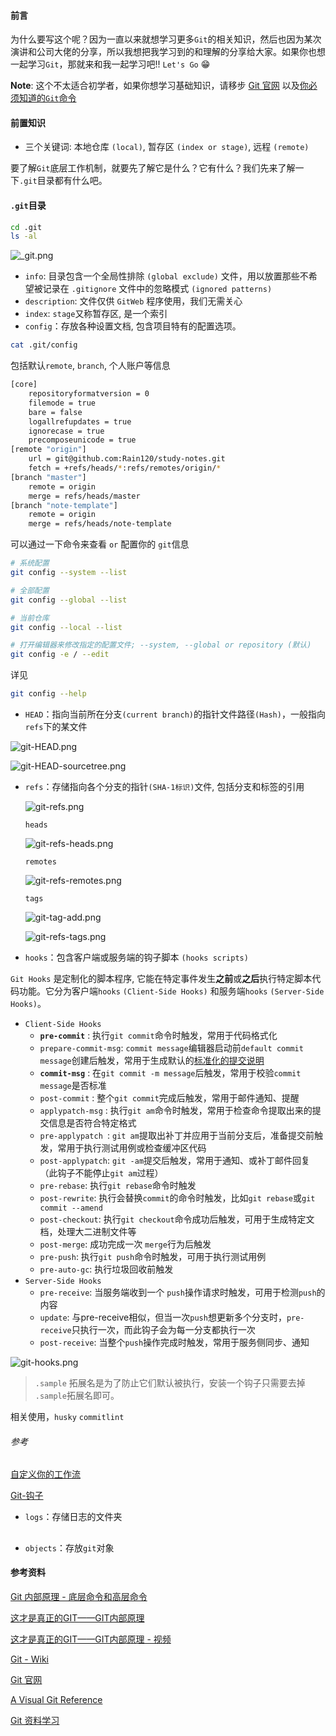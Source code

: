 #### 前言

为什么要写这个呢？因为一直以来就想学习更多`Git`的相关知识，然后也因为某次演讲和公司大佬的分享，所以我想把我学习到的和理解的分享给大家。如果你也想一起学习`Git`，那就来和我一起学习吧!! `Let's Go` 😁

**Note**: 这个不太适合初学者，如果你想学习基础知识，请移步 [Git 官网](https://git-scm.com/) 以及[你必须知道的`Git`命令](notes/git-npm/you-must-know-git-commands.md)

#### 前置知识

- 三个关键词: 本地仓库 `(local)`, 暂存区 `(index or stage)`, 远程 `(remote)`

要了解`Git`底层工作机制，就要先了解它是什么？它有什么？我们先来了解一下`.git`目录都有什么吧。

#### `.git`目录

```sh
cd .git
ls -al
```

![_git.png](./images/_git.png)

- `info`: 目录包含一个全局性排除 `(global exclude)` 文件，用以放置那些不希望被记录在 `.gitignore` 文件中的忽略模式 `(ignored patterns)`
- `description`: 文件仅供 `GitWeb` 程序使用，我们无需关心
- `index`: `stage`又称暂存区, 是一个索引
- `config`：存放各种设置文档, 包含项目特有的配置选项。

```sh
cat .git/config
```

包括默认`remote`,  `branch`, 个人账户等信息

```sh
[core]
	repositoryformatversion = 0
	filemode = true
	bare = false
	logallrefupdates = true
	ignorecase = true
	precomposeunicode = true
[remote "origin"]
	url = git@github.com:Rain120/study-notes.git
	fetch = +refs/heads/*:refs/remotes/origin/*
[branch "master"]
	remote = origin
	merge = refs/heads/master
[branch "note-template"]
	remote = origin
	merge = refs/heads/note-template
```

可以通过一下命令来查看 `or` 配置你的 `git`信息

```sh
# 系统配置
git config --system --list

# 全部配置
git config --global --list

# 当前仓库
git config --local --list

# 打开编辑器来修改指定的配置文件; --system, --global or repository (默认)
git config -e / --edit
```

详见

```sh
git config --help
```



- `HEAD`：指向当前所在分支`(current branch)`的指针文件路径`(Hash)`，一般指向`refs`下的某文件

![git-HEAD.png](./images/git-HEAD.png)

![git-HEAD-sourcetree.png](./images/git-HEAD-sourcetree.png)

- `refs`：存储指向各个分支的指针`(SHA-1标识)`文件, 包括分支和标签的引用

  ![git-refs.png](./images/git-refs.png)

  

  `heads`

  ![git-refs-heads.png](./images/git-refs-heads.png)

  `remotes`

  ![git-refs-remotes.png](./images/git-refs-remotes.png)

  `tags`

  ![git-tag-add.png](./images/git-tag-add.png)

  

  ![git-refs-tags.png](./images/git-refs-tags.png)

- `hooks`：包含客户端或服务端的钩子脚本 `(hooks scripts)`

`Git Hooks` 是定制化的脚本程序, 它能在特定事件发生**之前**或**之后**执行特定脚本代码功能。它分为客户端`hooks` `(Client-Side Hooks)` 和服务端`hooks` `(Server-Side Hooks)`。

- `Client-Side Hooks`
  - **`pre-commit`** : 执行`git commit`命令时触发，常用于代码格式化
  - `prepare-commit-msg`: `commit message`编辑器启动前`default commit message`创建后触发，常用于生成默认的[标准化的提交说明](https://conventionalcommits.org/)
  - **`commit-msg`** :  在`git commit -m message`后触发，常用于校验`commit message`是否标准
  - `post-commit` : 整个`git commit`完成后触发，常用于邮件通知、提醒
  - `applypatch-msg` : 执行`git am`命令时触发，常用于检查命令提取出来的提交信息是否符合特定格式
  - `pre-applypatch `: `git am`提取出补丁并应用于当前分支后，准备提交前触发，常用于执行测试用例或检查缓冲区代码
  - `post-applypatch`: `git -am`提交后触发，常用于通知、或补丁邮件回复（此钩子不能停止`git am`过程）
  - `pre-rebase`: 执行`git rebase`命令时触发
  - `post-rewrite`: 执行会替换`commit`的命令时触发，比如`git rebase`或`git commit --amend`
  - `post-checkout`: 执行`git checkout`命令成功后触发，可用于生成特定文档，处理大二进制文件等
  - `post-merge`: 成功完成一次 `merge`行为后触发
  - `pre-push`: 执行`git push`命令时触发，可用于执行测试用例
  - `pre-auto-gc`: 执行垃圾回收前触发
- `Server-Side Hooks`
  - `pre-receive`: 当服务端收到一个 `push`操作请求时触发，可用于检测`push`的内容
  - `update`: 与pre-receive相似，但当一次`push`想更新多个分支时，`pre-receive`只执行一次，而此钩子会为每一分支都执行一次
  - `post-receive`: 当整个`push`操作完成时触发，常用于服务侧同步、通知

![git-hooks.png](./images/git-hooks.png)

>  `.sample` 拓展名是为了防止它们默认被执行，安装一个钩子只需要去掉 `.sample`拓展名即可。

相关使用，`husky` `commitlint`

###### 参考

[自定义你的工作流](https://github.com/geeeeeeeeek/git-recipes/wiki/5.4-Git-钩子：自定义你的工作流)

[Git-钩子](https://git-scm.com/book/zh/v2/自定义-Git-Git-钩子#r_git_hooks)

- `logs`：存储日志的文件夹

## 

- `objects`：存放`git`对象



#### 参考资料

[Git 内部原理 - 底层命令和高层命令]([https://git-scm.com/book/zh/v2/Git-%E5%86%85%E9%83%A8%E5%8E%9F%E7%90%86-%E5%BA%95%E5%B1%82%E5%91%BD%E4%BB%A4%E5%92%8C%E9%AB%98%E5%B1%82%E5%91%BD%E4%BB%A4](https://git-scm.com/book/zh/v2/Git-内部原理-底层命令和高层命令))

[这才是真正的GIT——GIT内部原理](https://www.lzane.com/tech/git-internal/)

[这才是真正的GIT——GIT内部原理 - 视频](https://www.bilibili.com/video/av77252063?t=2070)

[Git - Wiki](https://en.wikipedia.org/wiki/Git)

[Git 官网](https://git-scm.com/)

[A Visual Git Reference](https://marklodato.github.io/visual-git-guide/index-en.html)

[Git 资料学习](https://github.com/Rain120/Free-Source#Git)